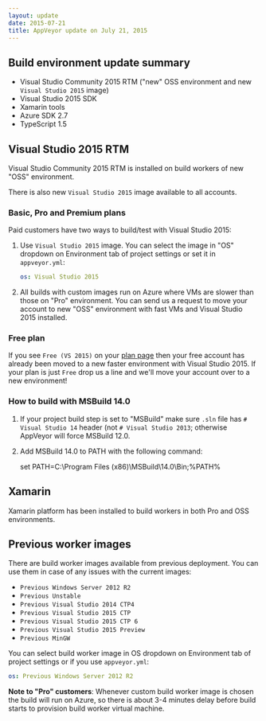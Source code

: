 ```yaml
---
layout: update
date: 2015-07-21
title: AppVeyor update on July 21, 2015
---
```


## Build environment update summary

* Visual Studio Community 2015 RTM ("new" OSS environment and new `Visual Studio 2015` image)
* Visual Studio 2015 SDK
* Xamarin tools
* Azure SDK 2.7
* TypeScript 1.5

## Visual Studio 2015 RTM

Visual Studio Community 2015 RTM is installed on build workers of new "OSS" environment.

There is also new `Visual Studio 2015` image available to all accounts.


### Basic, Pro and Premium plans

Paid customers have two ways to build/test with Visual Studio 2015:

1. Use `Visual Studio 2015` image. You can select the image in "OS" dropdown on Environment tab of project settings or set it in `appveyor.yml`:

    ```yaml
    os: Visual Studio 2015
    ```

2. All builds with custom images run on Azure where VMs are slower than those on "Pro" environment. You can send us a request to move your account to new "OSS" environment with fast VMs and Visual Studio 2015 installed.

### Free plan

If you see `Free (VS 2015)` on your [plan page](https://ci.appveyor.com/plan) then your free account has already been moved to a new faster environment with Visual Studio 2015. If your plan is just `Free` drop us a line and we'll move your account over to a new environment!

### How to build with MSBuild 14.0

1. If your project build step is set to "MSBuild" make sure `.sln` file has `# Visual Studio 14` header (not `# Visual Studio 2013`; otherwise AppVeyor will force MSBuild 12.0.
2. Add MSBuild 14.0 to PATH with the following command:

    set PATH=C:\Program Files (x86)\MSBuild\14.0\Bin;%PATH%

## Xamarin

Xamarin platform has been installed to build workers in both Pro and OSS environments.


## Previous worker images

There are build worker images available from previous deployment. You can use them in case of any issues with the current images:

* `Previous Windows Server 2012 R2`
* `Previous Unstable`
* `Previous Visual Studio 2014 CTP4`
* `Previous Visual Studio 2015 CTP`
* `Previous Visual Studio 2015 CTP 6`
* `Previous Visual Studio 2015 Preview`
* `Previous MinGW`

You can select build worker image in OS dropdown on Environment tab of project settings or if you use `appveyor.yml`:

```yaml
os: Previous Windows Server 2012 R2
```

**Note to "Pro" customers**: Whenever custom build worker image is chosen the build will run on Azure, so there is about 3-4 minutes delay before build starts to provision build worker virtual machine.
